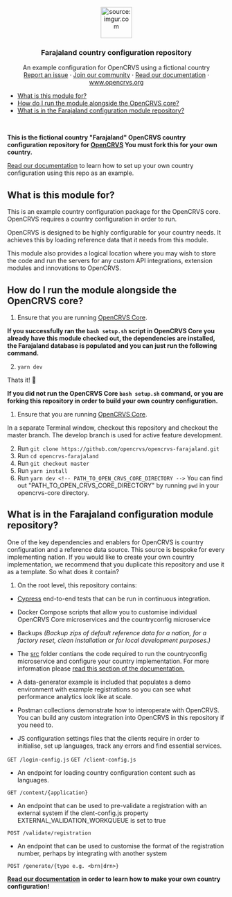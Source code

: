 <p align="center"> <a href="https://www.opencrvs.org"><img src="https://i.imgur.com/W7ULmox.png" title="source: imgur.com" / style="max-width:100%;"width="72" height="72"></a>
</p>
<h3 align="center">Farajaland country configuration repository</h3>
<p align="center">An example configuration for OpenCRVS using a fictional country
<br>
<a href="https://github.com/opencrvs/opencrvs-core/issues">Report an issue</a>  ·  <a href="https://community.opencrvs.org">Join our community</a>  ·  <a href="https://documentation.opencrvs.org">Read our documentation</a>  ·  <a href="https://www.opencrvs.org">www.opencrvs.org</a></p>

<!-- START doctoc generated TOC please keep comment here to allow auto update -->
<!-- DON'T EDIT THIS SECTION, INSTEAD RE-RUN doctoc TO UPDATE -->

- [What is this module for?](#what-is-this-module-for)
- [How do I run the module alongside the OpenCRVS core?](#how-do-i-run-the-module-alongside-the-opencrvs-core)
- [What is in the Farajaland configuration module repository?](#what-is-in-the-farajaland-configuration-module-repository)

<!-- END doctoc generated TOC please keep comment here to allow auto update -->
<br>

**This is the fictional country "Farajaland" OpenCRVS country configuration repository for [OpenCRVS](https://github.com/opencrvs/opencrvs-core) You must fork this for your own country.**

<a href="https://documentation.opencrvs.org">Read our documentation</a> to learn how to set up your own country configuration using this repo as an example.

## What is this module for?

This is an example country configuration package for the OpenCRVS core. OpenCRVS requires a country configuration in order to run.

OpenCRVS is designed to be highly configurable for your country needs. It achieves this by loading reference data that it needs from this module. 

This module also provides a logical location where you may wish to store the code and run the servers for any custom API integrations, extension modules and innovations to OpenCRVS.

## How do I run the module alongside the OpenCRVS core?

1. Ensure that you are running [OpenCRVS Core](https://github.com/opencrvs/opencrvs-core).  

**If you successfully ran the `bash setup.sh` script in OpenCRVS Core you already have this module checked out, the dependencies are installed, the Farajaland database is populated and you can just run the following command.** 

2. `yarn dev`

Thats it! 🎉

**If you did not run the OpenCRVS Core `bash setup.sh` command, or you are forking this repository in order to build your own country configuration.** 

1. Ensure that you are running [OpenCRVS Core](https://github.com/opencrvs/opencrvs-core).  

In a separate Terminal window, checkout this repository and checkout the master branch.  The develop branch is used for active feature development.

2. Run `git clone https://github.com/opencrvs/opencrvs-farajaland.git`
3. Run `cd opencrvs-farajaland`
4. Run `git checkout master`
5. Run `yarn install`
6. Run `yarn dev <!-- PATH_TO_OPEN_CRVS_CORE_DIRECTORY -->` You can find out "PATH_TO_OPEN_CRVS_CORE_DIRECTORY" by running `pwd` in your opencrvs-core directory.

## What is in the Farajaland configuration module repository?

One of the key dependencies and enablers for OpenCRVS is country configuration and a reference data source. This source is bespoke for every implementing nation. If you would like to create your own country implementation, we recommend that you duplicate this repository and use it as a template. So what does it contain?

1. On the root level, this repository contains:

- [Cypress](https://www.cypress.io/) end-to-end tests that can be run in continuous integration.

- Docker Compose scripts that allow you to customise individual OpenCRVS Core microservices and the countryconfig microservice

- Backups _(Backup zips of default reference data for a nation, for a factory reset, clean installation or for local development purposes.)_

- The [src](https://github.com/opencrvs/opencrvs-farajaland/master/src) folder contians the code required to run the countryconfig microservice and configure your country implementation.  For more information please [read this section of the documentation.](https://documentation.opencrvs.org/setup/3.-installation/3.2-set-up-your-own-country-configuration)

- A data-generator example is included that populates a demo environment with example registrations so you can see what performance analytics look like at scale. 

- Postman collections demonstrate how to interoperate with OpenCRVS.  You can build any custom integration into OpenCRVS in this repository if you need to.

- JS configuration settings files that the clients require in order to initialise, set up languages, track any errors and find essential services.

`GET /login-config.js`
`GET /client-config.js`

- An endpoint for loading country configuration content such as languages.

`GET /content/{application}`

- An endpoint that can be used to pre-validate a registration with an external system if the clent-config.js property EXTERNAL_VALIDATION_WORKQUEUE is set to true 

`POST /validate/registration`

- An endpoint that can be used to customise the format of the registration number, perhaps by integrating with another system

`POST /generate/{type e.g. <brn|drn>}`

**<a href="https://documentation.opencrvs.org">Read our documentation</a> in order to learn how to make your own country configuration!**